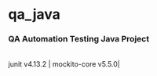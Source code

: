 # qa_java
<h3>QA Automation Testing Java Project</h3> </br>
junit v4.13.2 | mockito-core v5.5.0|</br>
